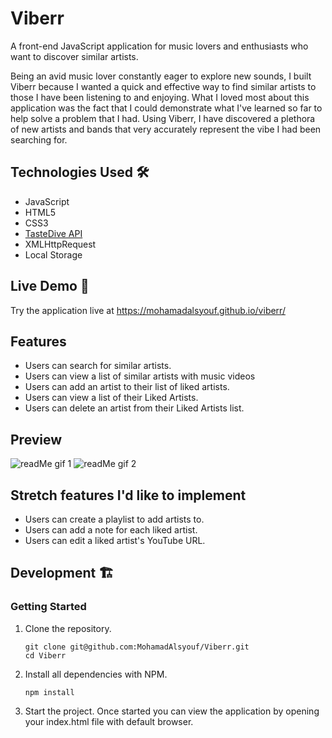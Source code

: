 # Viberr

A front-end JavaScript application for music lovers and enthusiasts who want to discover similar artists.

Being an avid music lover constantly eager to explore new sounds, I built Viberr because I wanted a quick and effective way to find similar artists to those I have been listening to and enjoying. What I loved most about this application was the fact that I could demonstrate what I've learned so far to help solve a problem that I had. Using Viberr, I have discovered a plethora of new artists and bands that very accurately represent the vibe I had been searching for.

## Technologies Used 🛠️

- JavaScript
- HTML5
- CSS3
- [TasteDive API](https://tastedive.com/read/api)
- XMLHttpRequest
- Local Storage

## Live Demo :rocket:

Try the application live at https://mohamadalsyouf.github.io/viberr/

## Features

- Users can search for similar artists.
- Users can view a list of similar artists with music videos
- Users can add an artist to their list of liked artists.
- Users can view a list of their Liked Artists.
- Users can delete an artist from their Liked Artists list.

## Preview
![readMe gif 1](https://user-images.githubusercontent.com/93749120/157151154-5acdb0c7-a95b-4fb6-8a96-0c955487fe59.gif)
![readMe gif 2](https://user-images.githubusercontent.com/93749120/157176334-30b7744d-cc7d-4ba6-9cae-fcf608aab7d0.gif)


## Stretch features I'd like to implement

- Users can create a playlist to add artists to.
- Users can add a note for each liked artist.
- Users can edit a liked artist's YouTube URL.

## Development :building_construction:

### Getting Started

1. Clone the repository.

    ```shell
    git clone git@github.com:MohamadAlsyouf/Viberr.git
    cd Viberr
    ```

1. Install all dependencies with NPM.

    ```shell
    npm install
    ```
    
1. Start the project. Once started you can view the application by opening your index.html file with default browser.
